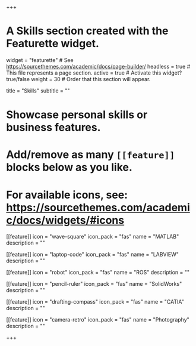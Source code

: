 +++
# A Skills section created with the Featurette widget.
widget = "featurette"  # See https://sourcethemes.com/academic/docs/page-builder/
headless = true  # This file represents a page section.
active = true  # Activate this widget? true/false
weight = 30  # Order that this section will appear.

title = "Skills"
subtitle = ""

# Showcase personal skills or business features.
# 
# Add/remove as many `[[feature]]` blocks below as you like.
# 
# For available icons, see: https://sourcethemes.com/academic/docs/widgets/#icons

[[feature]]
  icon = "wave-square"
  icon_pack = "fas"
  name = "MATLAB"
  description = ""
  
[[feature]]
  icon = "laptop-code"
  icon_pack = "fas"
  name = "LABVIEW"
  description = ""  
  
[[feature]]
  icon = "robot"
  icon_pack = "fas"
  name = "ROS"
  description = ""  

[[feature]]
  icon = "pencil-ruler"
  icon_pack = "fas"
  name = "SolidWorks"
  description = ""  

[[feature]]
  icon = "drafting-compass"
  icon_pack = "fas"
  name = "CATIA"
  description = ""  
  
[[feature]]
  icon = "camera-retro"
  icon_pack = "fas"
  name = "Photography"
  description = ""

+++

